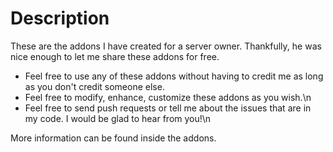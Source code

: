# Description
  These are the addons I have created for a server owner. Thankfully, he was nice enough to let me share these addons for free.

  
  * Feel free to use any of these addons without having to credit me as long as you don't credit someone else.
  * Feel free to modify, enhance, customize these addons as you wish.\n
  * Feel free to send push requests or tell me about the issues that are in my code. I would be glad to hear from you!\n
  
  More information can be found inside the addons.
  
  
  
